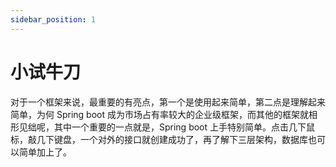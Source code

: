 ```yaml
---
sidebar_position: 1
---
```


# 小试牛刀

对于一个框架来说，最重要的有亮点，第一个是使用起来简单，第二点是理解起来简单，为何 Spring boot 成为市场占有率较大的企业级框架，而其他的框架就相形见绌呢，其中一个重要的一点就是，Spring boot 上手特别简单。点击几下鼠标，敲几下键盘，一个对外的接口就创建成功了，再了解下三层架构，数据库也可以简单加上了。

